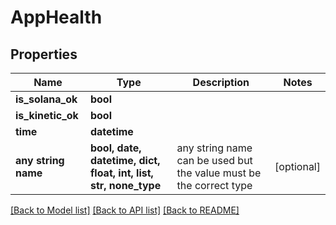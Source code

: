 # AppHealth


## Properties
Name | Type | Description | Notes
------------ | ------------- | ------------- | -------------
**is_solana_ok** | **bool** |  | 
**is_kinetic_ok** | **bool** |  | 
**time** | **datetime** |  | 
**any string name** | **bool, date, datetime, dict, float, int, list, str, none_type** | any string name can be used but the value must be the correct type | [optional]

[[Back to Model list]](../README.md#documentation-for-models) [[Back to API list]](../README.md#documentation-for-api-endpoints) [[Back to README]](../README.md)


